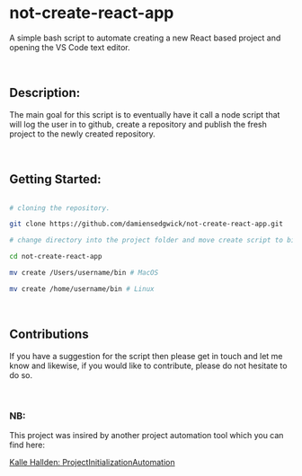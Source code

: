 # not-create-react-app
A simple bash script to automate creating a new React based project and opening the VS Code text editor.

<br />

## Description:
The main goal for this script is to eventually have it call a node script that will log the user in to github, create a repository and publish the fresh project to the newly created repository.

<br />

## Getting Started:
```bash

# cloning the repository.

git clone https://github.com/damiensedgwick/not-create-react-app.git

# change directory into the project folder and move create script to bin folder

cd not-create-react-app

mv create /Users/username/bin # MacOS

mv create /home/username/bin # Linux

```
<br />

## Contributions
If you have a suggestion for the script then please get in touch and let me know and likewise, if you would like to contribute, please do not hesitate to do so.

<br />

### NB:
This project was insired by another project automation tool which you can find here:

[Kalle Hallden: ProjectInitializationAutomation
](https://github.com/KalleHallden/ProjectInitializationAutomation)